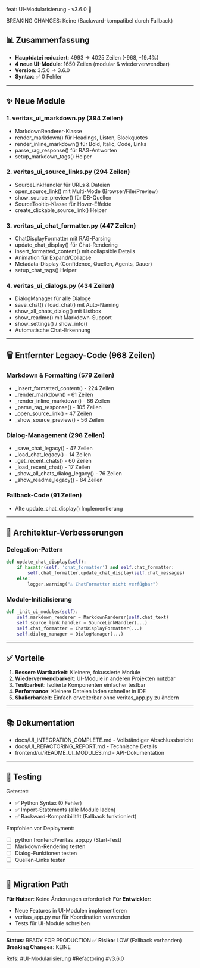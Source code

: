 feat: UI-Modularisierung - v3.6.0 🎨

BREAKING CHANGES: Keine (Backward-kompatibel durch Fallback)

## 📊 Zusammenfassung

- **Hauptdatei reduziert**: 4993 → 4025 Zeilen (-968, -19.4%)
- **4 neue UI-Module**: 1650 Zeilen (modular & wiederverwendbar)
- **Version**: 3.5.0 → 3.6.0
- **Syntax**: ✅ 0 Fehler

---

## ✨ Neue Module

### 1. veritas_ui_markdown.py (394 Zeilen)
- MarkdownRenderer-Klasse
- render_markdown() für Headings, Listen, Blockquotes
- render_inline_markdown() für Bold, Italic, Code, Links
- parse_rag_response() für RAG-Antworten
- setup_markdown_tags() Helper

### 2. veritas_ui_source_links.py (294 Zeilen)
- SourceLinkHandler für URLs & Dateien
- open_source_link() mit Multi-Mode (Browser/File/Preview)
- show_source_preview() für DB-Quellen
- SourceTooltip-Klasse für Hover-Effekte
- create_clickable_source_link() Helper

### 3. veritas_ui_chat_formatter.py (447 Zeilen)
- ChatDisplayFormatter mit RAG-Parsing
- update_chat_display() für Chat-Rendering
- insert_formatted_content() mit collapsible Details
- Animation für Expand/Collapse
- Metadata-Display (Confidence, Quellen, Agents, Dauer)
- setup_chat_tags() Helper

### 4. veritas_ui_dialogs.py (434 Zeilen)
- DialogManager für alle Dialoge
- save_chat() / load_chat() mit Auto-Naming
- show_all_chats_dialog() mit Listbox
- show_readme() mit Markdown-Support
- show_settings() / show_info()
- Automatische Chat-Erkennung

---

## 🗑️ Entfernter Legacy-Code (968 Zeilen)

### Markdown & Formatting (579 Zeilen)
- _insert_formatted_content() - 224 Zeilen
- _render_markdown() - 61 Zeilen
- _render_inline_markdown() - 86 Zeilen
- _parse_rag_response() - 105 Zeilen
- _open_source_link() - 47 Zeilen
- _show_source_preview() - 56 Zeilen

### Dialog-Management (298 Zeilen)
- _save_chat_legacy() - 47 Zeilen
- _load_chat_legacy() - 14 Zeilen
- _get_recent_chats() - 60 Zeilen
- _load_recent_chat() - 17 Zeilen
- _show_all_chats_dialog_legacy() - 76 Zeilen
- _show_readme_legacy() - 84 Zeilen

### Fallback-Code (91 Zeilen)
- Alte update_chat_display() Implementierung

---

## 🔧 Architektur-Verbesserungen

### Delegation-Pattern
```python
def update_chat_display(self):
    if hasattr(self, 'chat_formatter') and self.chat_formatter:
        self.chat_formatter.update_chat_display(self.chat_messages)
    else:
        logger.warning("⚠️ ChatFormatter nicht verfügbar")
```

### Module-Initialisierung
```python
def _init_ui_modules(self):
    self.markdown_renderer = MarkdownRenderer(self.chat_text)
    self.source_link_handler = SourceLinkHandler(...)
    self.chat_formatter = ChatDisplayFormatter(...)
    self.dialog_manager = DialogManager(...)
```

---

## ✅ Vorteile

1. **Bessere Wartbarkeit**: Kleinere, fokussierte Module
2. **Wiederverwendbarkeit**: UI-Module in anderen Projekten nutzbar
3. **Testbarkeit**: Isolierte Komponenten einfacher testbar
4. **Performance**: Kleinere Dateien laden schneller in IDE
5. **Skalierbarkeit**: Einfach erweiterbar ohne veritas_app.py zu ändern

---

## 📚 Dokumentation

- docs/UI_INTEGRATION_COMPLETE.md - Vollständiger Abschlussbericht
- docs/UI_REFACTORING_REPORT.md - Technische Details
- frontend/ui/README_UI_MODULES.md - API-Dokumentation

---

## 🧪 Testing

Getestet:
- ✅ Python Syntax (0 Fehler)
- ✅ Import-Statements (alle Module laden)
- ✅ Backward-Kompatibilität (Fallback funktioniert)

Empfohlen vor Deployment:
- [ ] python frontend/veritas_app.py (Start-Test)
- [ ] Markdown-Rendering testen
- [ ] Dialog-Funktionen testen
- [ ] Quellen-Links testen

---

## 🚀 Migration Path

**Für Nutzer**: Keine Änderungen erforderlich
**Für Entwickler**: 
- Neue Features in UI-Modulen implementieren
- veritas_app.py nur für Koordination verwenden
- Tests für UI-Module schreiben

---

**Status**: READY FOR PRODUCTION ✅
**Risiko**: LOW (Fallback vorhanden)
**Breaking Changes**: KEINE

Refs: #UI-Modularisierung #Refactoring #v3.6.0
